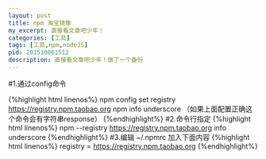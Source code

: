 ```yaml
---
layout: post
title: npm 淘宝镜像
my_excerpt: 直接看文章吧少年！
categories: [工具]
tags: [工具,npm,nodeJS]
pid: 201510061512
description: 直接看文章吧少年！做了一个备份
---
```


#1.通过config命令

{%highlight  html  linenos%}
npm config set registry https://registry.npm.taobao.org 
npm info underscore （如果上面配置正确这个命令会有字符串response）
{%endhighlight%}
#2.命令行指定
{%highlight  html  linenos%}
npm --registry https://registry.npm.taobao.org info underscore 
{%endhighlight%}
#3.编辑 ~/.npmrc 加入下面内容
{%highlight  html  linenos%}
registry = https://registry.npm.taobao.org
{%endhighlight%}